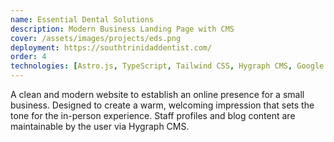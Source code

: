 ```yaml
---
name: Essential Dental Solutions
description: Modern Business Landing Page with CMS
cover: /assets/images/projects/eds.png
deployment: https://southtrinidaddentist.com/
order: 4
technologies: [Astro.js, TypeScript, Tailwind CSS, Hygraph CMS, Google Maps API, SEO]
---
```

A clean and modern website to establish an online presence for a small business. Designed to create a warm, welcoming impression that sets the tone for the in-person experience. Staff profiles and blog content are maintainable by the user via Hygraph CMS.